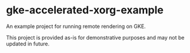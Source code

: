 # gke-accelerated-xorg-example
An example project for running remote rendering on GKE.

This project is provided as-is for demonstrative purposes and may not be updated in future.
